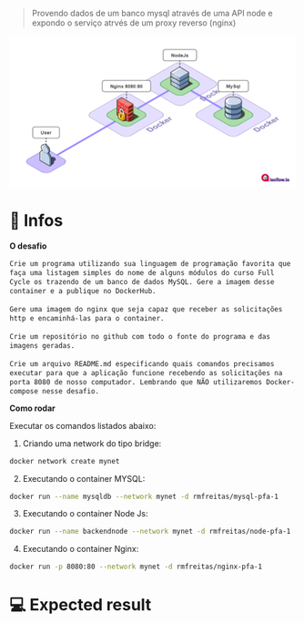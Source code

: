 > Provendo dados de um banco mysql através de uma API node e expondo o serviço atrvés de um proxy reverso (nginx)

<p align="center">
  <img align="center" src="isoflow.png" width="600" border="0">
</p>

# 📘 Infos

**O desafio** 

```
Crie um programa utilizando sua linguagem de programação favorita que faça uma listagem simples do nome de alguns módulos do curso Full Cycle os trazendo de um banco de dados MySQL. Gere a imagem desse container e a publique no DockerHub.

Gere uma imagem do nginx que seja capaz que receber as solicitações http e encaminhá-las para o container.

Crie um repositório no github com todo o fonte do programa e das imagens geradas.

Crie um arquivo README.md especificando quais comandos precisamos executar para que a aplicação funcione recebendo as solicitações na porta 8080 de nosso computador. Lembrando que NÃO utilizaremos Docker-compose nesse desafio.
```


**Como rodar**

Executar os comandos listados abaixo:

1. Criando uma network do tipo bridge:
```bash
docker network create mynet
```
2. Executando o container MYSQL:
```bash
docker run --name mysqldb --network mynet -d rmfreitas/mysql-pfa-1
```
3. Executando o container Node Js:
```bash
docker run --name backendnode --network mynet -d rmfreitas/node-pfa-1
```
4. Executando o container Nginx:
```bash
docker run -p 8080:80 --network mynet -d rmfreitas/nginx-pfa-1
```



# 💻 Expected result